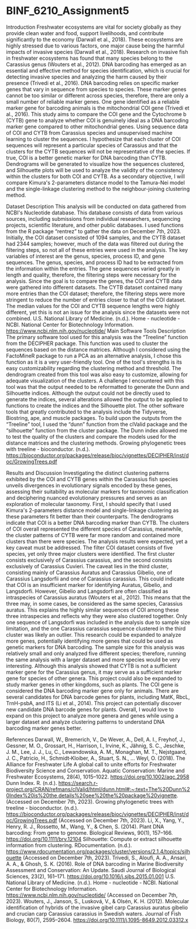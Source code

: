 # BINF_6210_Assignment5

Introduction
	Freshwater ecosystems are vital for society globally as they provide clean water and food, support livelihoods, and contribute significantly to the economy (Darwall et al., 2018). These ecosystems are highly stressed due to various factors, one major cause being the harmful impacts of invasive species (Darwall et al., 2018). Research on invasive fish in freshwater ecosystems has found that many species belong to the Carassius genus (Wouters et al., 2012). DNA barcoding has emerged as an essential and effective method for species identification, which is crucial for detecting invasive species and analyzing the harm caused by their presence (Trivedi et al., 2016). DNA barcoding relies on specific marker genes that vary in sequence from species to species. These marker genes cannot be too similar or different across species, therefore, there are only a small number of reliable marker genes. One gene identified as a reliable marker gene for barcoding animals is the mitochondrial COI gene (Trivedi et al., 2016).
	This study aims to compare the COI gene and the Cytochrome b (CYTB) gene to analyze whether COI is genuinely ideal as a DNA barcoding marker gene compared to other mitochondrial genes. Using sequence data of COI and CYTB from Carassius species and unsupervised machine learning to cluster the sequences. I hypothesize that each cluster of COI sequences will represent a particular species of Carassius and that the clusters for the CYTB sequences will not be representative of the species. If true, COI is a better genetic marker for DNA barcoding than CYTB. Dendrograms will be generated to visualize how the sequences clustered, and Silhouette plots will be used to analyze the validity of the consistency within the clusters for both COI and CYTB. As a secondary objective, I will compare Kimura's 2-parameters distance model to the Tamura-Nei model and the single-linkage clustering method to the neighbour-joining clustering method.

Dataset Description
	This analysis will be conducted on data gathered from NCBI's Nucleotide database. This database consists of data from various sources, including submissions from individual researchers, sequencing projects, scientific literature, and other public databases. I used functions from the R package “rentrez” to gather the data on December 7th, 2023. Initially, the COI dataset consisted of 1094 samples, and the CYTB dataset had 2344 samples; however, much of the data was filtered out during the filtering steps, so not all of these entries were used in the analysis. The key variables of interest are the genus, species, process ID, and gene sequences. The genus, species, and process ID had to be extracted from the information within the entries. The gene sequences varied greatly in length and quality, therefore, the filtering steps were necessary for the analysis. Since the goal is to compare the genes, the COI and CYTB data were gathered into different datasets. The CYTB dataset contained many more entries than the COI dataset; therefore, the filtering steps were more stringent to reduce the number of entries closer to that of the COI dataset. The median values for the COI and CYTB sequence lengths were highly different, yet this is not an issue for the analysis since the datasets were not combined.
U.S. National Library of Medicine. (n.d.). Home - nucleotide - NCBI. National Center for Biotechnology Information. https://www.ncbi.nlm.nih.gov/nucleotide/ 
Main Software Tools Description
	The primary software tool used for this analysis was the “Treeline” function from the DECIPHER package. This function was used to cluster the sequences based on the distance matrices. Although I considered using the FactoMineR package to run a PCA as an alternative analysis, I chose this function as it is a very user-friendly tool. One of the tool's strengths is its easy customizability regarding the clustering method and threshold. The dendrogram created from this tool was also easy to customize, allowing for adequate visualization of the clusters. A challenge I encountered with this tool was that the output needed to be reformatted to generate the Dunn and Silhouette indices. Although the output could not be directly used to generate the indices, several alterations allowed the output to be applied to functions to create the indices and the Silhouette plot. The other software tools that greatly contributed to the analysis include the Tidyverse, Biostring, ape, and muscle packages. To build upon the outputs from the “Treeline” tool, I used the “dunn” function from the clValid package and the “silhouette” function from the cluster package. The Dunn index allowed me to test the quality of the clusters and compare the models used for the distance matrices and the clustering methods. 
Growing phylogenetic trees with treeline - bioconductor. (n.d.). https://bioconductor.org/packages/release/bioc/vignettes/DECIPHER/inst/doc/GrowingTrees.pdf

Results and Discussion
	Investigating the distinct clustering patterns exhibited by the COI and CYTB genes within the Carassius fish species unveils divergences in evolutionary signals encoded by these genes, assessing their suitability as molecular markers for taxonomic classification and deciphering nuanced evolutionary pressures and serves as an exploration of molecular taxonomy. First, I should specify that I used Kimura's 2-parameters distance model and single-linkage clustering as these parameters fit better than their counterparts. The dendrograms indicate that COI is a better DNA barcoding marker than CYTB. The clusters of COI overall represented the different species of Carassius, meanwhile, the cluster patterns of CYTB were far more random and contained more clusters than there were species. The analysis results were expected, yet a key caveat must be addressed.
	The filter COI dataset consists of five species, yet only three major clusters were identified. The first cluster consists exclusively of Carassius carassius, and the second consists exclusively of Carassius Cuvieri. The caveat lies in the third cluster, consisting mainly of Carassius Auratus and Carassius Gibelio, one of Carassius Langsdorfii and one of Carassius carassius. This could indicate that COI is an insufficient marker for identifying Auratus, Gibelio, and Langsdorfi. However, Gibelio and Langsdorfi are often classified as intraspecies of Carassius auratus (Wouters et al., 2012). This means that the three may, in some cases, be considered as the same species, Carassius auratus. This explains the highly similar sequences of COI among these three intraspecies and reflects why they were also clustered together. Only one sequence of Langsdorfi was included in the analysis due to sample size limitation, and the one Carassius carassius sequence clustered in the third cluster was likely an outlier.
	This research could be expanded to analyze more genes, potentially identifying more genes that could be used as genetic markers for DNA barcoding. The sample size for this analysis was relatively small and only analyzed five different species; therefore, running the same analysis with a larger dataset and more species would be very interesting. Although this analysis showed that CYTB is not a sufficient marker gene for the Carassius genus, it may serve as a sufficient marker gene for species of other genera. This project could also be expanded to study marker genes in other kingdoms, such as plants. The COI gene is considered the DNA barcoding marker gene only for animals. There are several candidates for DNA barcode genes for plants, including MatK, RbcL, TrnH-psbA, and ITS (Li et al., 2014). This project can potentially discover new candidate DNA barcode genes for plants. Overall, I would love to expand on this project to analyze more genera and genes while using a larger dataset and analyze clustering patterns to understand DNA barcoding marker genes better.

References
Darwall, W., Bremerich, V., De Wever, A., Dell, A. I., Freyhof, J., Gessner, M. O., Grossart, H., Harrison, I., Irvine, K., Jähnig, S. C., Jeschke, J. M., Lee, J. J., Lu, C., Lewandowska, A. M., Monaghan, M. T., Nejstgaard, J. C., Patricio, H., Schmidt‐Kloiber, A., Stuart, S. N., … Weyl, O. (2018). The Alliance for Freshwater Life A global call to unite efforts for Freshwater Biodiversity Science and Conservation. Aquatic Conservation: Marine and Freshwater Ecosystems, 28(4), 1015–1022. https://doi.org/10.1002/aqc.2958
Dunn Index. R. (n.d.). https://search.r-project.org/CRAN/refmans/clValid/html/dunn.html#:~:text=The%20Dunn%20Index%20is%20the,details%20see%20the%20package%20vignette. (Accessed on December 7th, 2023).
Growing phylogenetic trees with treeline - bioconductor. (n.d.). https://bioconductor.org/packages/release/bioc/vignettes/DECIPHER/inst/doc/GrowingTrees.pdf (Accessed on December 7th, 2023).
Li, X., Yang, Y., Henry, R. J., Rossetto, M., Wang, Y., & Chen, S. (2014). Plant DNA barcoding: From gene to genome. Biological Reviews, 90(1), 157–166. https://doi.org/10.1111/brv.12104
Silhouette: Compute or extract silhouette information from clustering. RDocumentation. (n.d.). https://www.rdocumentation.org/packages/cluster/versions/2.1.4/topics/silhouette (Accessed on December 7th, 2023).
Trivedi, S., Aloufi, A. A., Ansari, A. A., & Ghosh, S. K. (2016). Role of DNA barcoding in Marine Biodiversity Assessment and Conservation: An Update. Saudi Journal of Biological Sciences, 23(2), 161–171. https://doi.org/10.1016/j.sjbs.2015.01.001
U.S. National Library of Medicine. (n.d.). Home - nucleotide - NCBI. National Center for Biotechnology Information. https://www.ncbi.nlm.nih.gov/nucleotide/ (Accessed on December 7th, 2023).
Wouters, J., Janson, S., Lusková, V., & Olsén, K. H. (2012). Molecular identification of hybrids of the invasive gibel carp Carassius auratus gibelio and crucian carp Carassius carassius in Swedish waters. Journal of Fish Biology, 80(7), 2595–2604. https://doi.org/10.1111/j.1095-8649.2012.03312.x 
